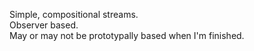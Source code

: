 
Simple, compositional streams.  
Observer based.  
May or may not be prototypally based when I'm finished.  
